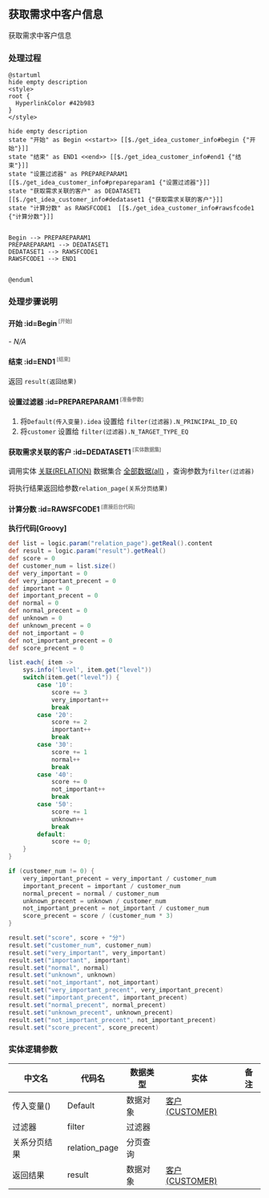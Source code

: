 ## 获取需求中客户信息 <!-- {docsify-ignore-all} -->

   获取需求中客户信息

### 处理过程

```plantuml
@startuml
hide empty description
<style>
root {
  HyperlinkColor #42b983
}
</style>

hide empty description
state "开始" as Begin <<start>> [[$./get_idea_customer_info#begin {"开始"}]]
state "结束" as END1 <<end>> [[$./get_idea_customer_info#end1 {"结束"}]]
state "设置过滤器" as PREPAREPARAM1  [[$./get_idea_customer_info#prepareparam1 {"设置过滤器"}]]
state "获取需求关联的客户" as DEDATASET1  [[$./get_idea_customer_info#dedataset1 {"获取需求关联的客户"}]]
state "计算分数" as RAWSFCODE1  [[$./get_idea_customer_info#rawsfcode1 {"计算分数"}]]


Begin --> PREPAREPARAM1
PREPAREPARAM1 --> DEDATASET1
DEDATASET1 --> RAWSFCODE1
RAWSFCODE1 --> END1


@enduml
```


### 处理步骤说明

#### 开始 :id=Begin<sup class="footnote-symbol"> <font color=gray size=1>[开始]</font></sup>



*- N/A*
#### 结束 :id=END1<sup class="footnote-symbol"> <font color=gray size=1>[结束]</font></sup>



返回 `result(返回结果)`

#### 设置过滤器 :id=PREPAREPARAM1<sup class="footnote-symbol"> <font color=gray size=1>[准备参数]</font></sup>



1. 将`Default(传入变量).idea` 设置给  `filter(过滤器).N_PRINCIPAL_ID_EQ`
2. 将`customer` 设置给  `filter(过滤器).N_TARGET_TYPE_EQ`

#### 获取需求关联的客户 :id=DEDATASET1<sup class="footnote-symbol"> <font color=gray size=1>[实体数据集]</font></sup>



调用实体 [关联(RELATION)](module/Base/relation.md) 数据集合 [全部数据(all)](module/Base/relation#数据集合) ，查询参数为`filter(过滤器)`

将执行结果返回给参数`relation_page(关系分页结果)`

#### 计算分数 :id=RAWSFCODE1<sup class="footnote-symbol"> <font color=gray size=1>[直接后台代码]</font></sup>



<p class="panel-title"><b>执行代码[Groovy]</b></p>

```groovy
def list = logic.param("relation_page").getReal().content
def result = logic.param("result").getReal()
def score = 0
def customer_num = list.size()
def very_important = 0
def very_important_precent = 0
def important = 0
def important_precent = 0
def normal = 0
def normal_precent = 0
def unknown = 0
def unknown_precent = 0
def not_important = 0
def not_important_precent = 0
def score_precent = 0

list.each{ item -> 
    sys.info('level', item.get("level"))
    switch(item.get("level")) {
        case '10':
            score += 3
            very_important++
            break
        case '20':
            score += 2
            important++
            break
        case '30':
            score += 1
            normal++
            break
        case '40':
            score += 0
            not_important++
            break
        case '50':
            score += 1
            unknown++
            break
        default:
            score += 0;
    }
}

if (customer_num != 0) {
    very_important_precent = very_important / customer_num
    important_precent = important / customer_num
    normal_precent = normal / customer_num
    unknown_precent = unknown / customer_num
    not_important_precent = not_important / customer_num
    score_precent = score / (customer_num * 3)
}

result.set("score", score + "分")
result.set("customer_num", customer_num)
result.set("very_important", very_important)
result.set("important", important)
result.set("normal", normal)
result.set("unknown", unknown)
result.set("not_important", not_important)
result.set("very_important_precent", very_important_precent)
result.set("important_precent", important_precent)
result.set("normal_precent", normal_precent)
result.set("unknown_precent", unknown_precent)
result.set("not_important_precent", not_important_precent)
result.set("score_precent", score_precent)
```



### 实体逻辑参数

|    中文名   |    代码名    |  数据类型    |  实体   |备注 |
| --------| --------| -------- | -------- | --------   |
|传入变量(<i class="fa fa-check"/></i>)|Default|数据对象|[客户(CUSTOMER)](module/ProdMgmt/customer.md)||
|过滤器|filter|过滤器|||
|关系分页结果|relation_page|分页查询|||
|返回结果|result|数据对象|[客户(CUSTOMER)](module/ProdMgmt/customer.md)||
